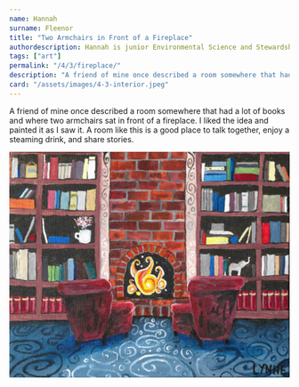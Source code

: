 ```yaml
---
name: Hannah
surname: Fleenor
title: "Two Armchairs in Front of a Fireplace"
authordescription: Hannah is junior Environmental Science and Stewardship major at Patrick Henry College. 
tags: ["art"]
permalink: "/4/3/fireplace/"
description: "A friend of mine once described a room somewhere that had a lot of books and where two armchairs sat in front of a fireplace. I liked the idea and painted it as I saw it."
card: "/assets/images/4-3-interior.jpeg"
---
```

A friend of mine once described a room somewhere that had a lot of books and where two armchairs sat in front of a fireplace. I liked the idea and painted it as I saw it. A room like this is a good place to talk together, enjoy a steaming drink, and share stories. 

![Picture of a fireplace with cozy chairs, painted by Hannah Fleenor](/assets/images/4-3-interior.jpeg)

